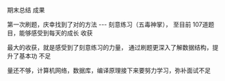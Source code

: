 期末总结
成果

第一次刷题，庆幸找到了对的方法 --- 刻意练习（五毒神掌）， 至目前 107道题目，能够感受到每天的成长
收获

最大的收获，就是感受到了刻意练习的力量， 通过刷题更深入了解数据结构，提升了基本功
不足

量还不够，计算机网络，数据库，编译原理接下来要努力学习，弥补面试不足